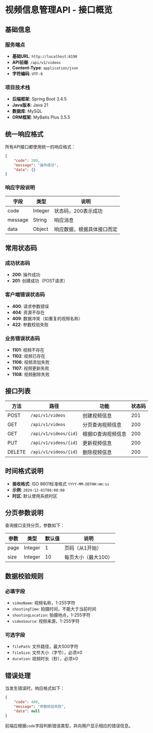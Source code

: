 # 视频信息管理API - 接口概览

## 基础信息

### 服务端点
- **基础URL**: `http://localhost:8190`
- **API前缀**: `/api/v1/videos`
- **Content-Type**: `application/json`
- **字符编码**: `UTF-8`

### 项目技术栈
- **后端框架**: Spring Boot 3.4.5
- **Java版本**: Java 21
- **数据库**: MySQL
- **ORM框架**: MyBatis Plus 3.5.5

## 统一响应格式

所有API接口都使用统一的响应格式：

```json
{
    "code": 200,
    "message": "操作成功",
    "data": {}
}
```

### 响应字段说明

| 字段 | 类型 | 说明 |
|------|------|------|
| code | Integer | 状态码，200表示成功 |
| message | String | 响应消息 |
| data | Object | 响应数据，根据具体接口而定 |

## 常用状态码

### 成功状态码
- **200**: 操作成功
- **201**: 创建成功（POST请求）

### 客户端错误状态码
- **400**: 请求参数错误
- **404**: 资源不存在
- **409**: 数据冲突（如重复的视频名称）
- **422**: 参数校验失败

### 业务错误状态码
- **1101**: 视频不存在
- **1102**: 视频已存在
- **1106**: 视频添加失败
- **1107**: 视频更新失败
- **1108**: 视频删除失败

## 接口列表

| 方法 | 路径 | 功能 | 状态码 |
|------|------|------|--------|
| POST | `/api/v1/videos` | 创建视频信息 | 201 |
| GET | `/api/v1/videos` | 分页查询视频信息 | 200 |
| GET | `/api/v1/videos/{id}` | 根据ID查询视频信息 | 200 |
| PUT | `/api/v1/videos/{id}` | 更新视频信息 | 200 |
| DELETE | `/api/v1/videos/{id}` | 删除视频信息 | 200 |

## 时间格式说明

- **接收格式**: ISO 8601标准格式 `YYYY-MM-DDTHH:mm:ss`
- **示例**: `2024-12-01T08:00:00`
- **时区**: 默认使用系统时区

## 分页参数说明

查询接口支持分页，参数如下：

| 参数 | 类型 | 默认值 | 说明 |
|------|------|--------|------|
| page | Integer | 1 | 页码（从1开始） |
| size | Integer | 10 | 每页大小（最大100） |

## 数据校验规则

### 必填字段
- `videoName`: 视频名称，1-255字符
- `shootingTime`: 拍摄时间，不能大于当前时间
- `shootingLocation`: 拍摄地点，1-255字符
- `videoSource`: 视频来源，1-255字符

### 可选字段
- `filePath`: 文件路径，最大500字符
- `fileSize`: 文件大小（字节），必须≥0
- `duration`: 视频时长（秒），必须≥0

## 错误处理

当发生错误时，响应格式如下：

```json
{
    "code": 400,
    "message": "参数校验失败",
    "data": null
}
```

前端应根据`code`字段判断错误类型，并向用户显示相应的错误信息。 